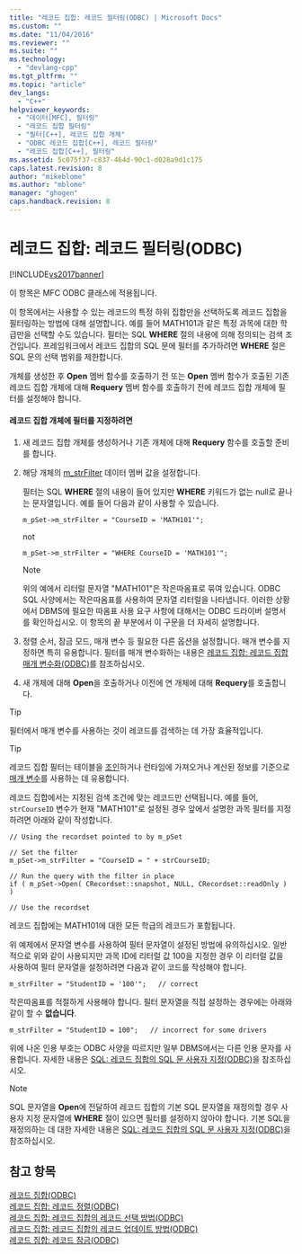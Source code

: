 ```yaml
---
title: "레코드 집합: 레코드 필터링(ODBC) | Microsoft Docs"
ms.custom: ""
ms.date: "11/04/2016"
ms.reviewer: ""
ms.suite: ""
ms.technology: 
  - "devlang-cpp"
ms.tgt_pltfrm: ""
ms.topic: "article"
dev_langs: 
  - "C++"
helpviewer_keywords: 
  - "데이터[MFC], 필터링"
  - "레코드 집합 필터링"
  - "필터[C++], 레코드 집합 개체"
  - "ODBC 레코드 집합[C++], 레코드 필터링"
  - "레코드 집합[C++], 필터링"
ms.assetid: 5c075f37-c837-464d-90c1-d028a9d1c175
caps.latest.revision: 8
author: "mikeblome"
ms.author: "mblome"
manager: "ghogen"
caps.handback.revision: 8
---
```

# 레코드 집합: 레코드 필터링(ODBC)
[!INCLUDE[vs2017banner](../../assembler/inline/includes/vs2017banner.md)]

이 항목은 MFC ODBC 클래스에 적용됩니다.  
  
 이 항목에서는 사용할 수 있는 레코드의 특정 하위 집합만을 선택하도록 레코드 집합을 필터링하는 방법에 대해 설명합니다.  예를 들어 MATH101과 같은 특정 과목에 대한 학급만을 선택할 수도 있습니다.  필터는 SQL **WHERE** 절의 내용에 의해 정의되는 검색 조건입니다.  프레임워크에서 레코드 집합의 SQL 문에 필터를 추가하려면 **WHERE** 절은 SQL 문의 선택 범위를 제한합니다.  
  
 개체를 생성한 후 **Open** 멤버 함수를 호출하기 전 또는 **Open** 멤버 함수가 호출된 기존 레코드 집합 개체에 대해 **Requery** 멤버 함수를 호출하기 전에 레코드 집합 개체에 필터를 설정해야 합니다.  
  
#### 레코드 집합 개체에 필터를 지정하려면  
  
1.  새 레코드 집합 개체를 생성하거나 기존 개체에 대해 **Requery** 함수를 호출할 준비를 합니다.  
  
2.  해당 개체의 [m\_strFilter](../Topic/CRecordset::m_strFilter.md) 데이터 멤버 값을 설정합니다.  
  
     필터는 SQL **WHERE** 절의 내용이 들어 있지만 **WHERE** 키워드가 없는 null로 끝나는 문자열입니다.  예를 들어 다음과 같이 사용할 수 있습니다.  
  
    ```  
    m_pSet->m_strFilter = "CourseID = 'MATH101'";  
    ```  
  
     not  
  
    ```  
    m_pSet->m_strFilter = "WHERE CourseID = 'MATH101'";  
    ```  
  
    > [!NOTE]
    >  위의 예에서 리터럴 문자열 "MATH101"은 작은따옴표로 묶여 있습니다.  ODBC SQL 사양에서는 작은따옴표를 사용하여 문자열 리터럴을 나타냅니다.  이러한 상황에서 DBMS에 필요한 따옴표 사용 요구 사항에 대해서는 ODBC 드라이버 설명서를 확인하십시오.  이 항목의 끝 부분에서 이 구문을 더 자세히 설명합니다.  
  
3.  정렬 순서, 잠금 모드, 매개 변수 등 필요한 다른 옵션을 설정합니다.  매개 변수를 지정하면 특히 유용합니다.  필터를 매개 변수화하는 내용은 [레코드 집합: 레코드 집합 매개 변수화\(ODBC\)](../../data/odbc/recordset-parameterizing-a-recordset-odbc.md)를 참조하십시오.  
  
4.  새 개체에 대해 **Open**을 호출하거나 이전에 연 개체에 대해 **Requery**를 호출합니다.  
  
> [!TIP]
>  필터에서 매개 변수를 사용하는 것이 레코드를 검색하는 데 가장 효율적입니다.  
  
> [!TIP]
>  레코드 집합 필터는 테이블을 [조인](../../data/odbc/recordset-performing-a-join-odbc.md)하거나 런타임에 가져오거나 계산된 정보를 기준으로 [매개 변수](../../data/odbc/recordset-parameterizing-a-recordset-odbc.md)를 사용하는 데 유용합니다.  
  
 레코드 집합에서는 지정된 검색 조건에 맞는 레코드만 선택됩니다.  예를 들어, `strCourseID` 변수가 현재 "MATH101"로 설정된 경우 앞에서 설명한 과목 필터를 지정하려면 아래와 같이 작성합니다.  
  
```  
// Using the recordset pointed to by m_pSet  
  
// Set the filter  
m_pSet->m_strFilter = "CourseID = " + strCourseID;   
  
// Run the query with the filter in place  
if ( m_pSet->Open( CRecordset::snapshot, NULL, CRecordset::readOnly ) )  
  
// Use the recordset  
```  
  
 레코드 집합에는 MATH101에 대한 모든 학급의 레코드가 포함됩니다.  
  
 위 예제에서 문자열 변수를 사용하여 필터 문자열이 설정된 방법에 유의하십시오.  일반적으로 위와 같이 사용되지만  과목 ID에 리터럴 값 100을 지정한 경우  이 리터럴 값을 사용하여 필터 문자열을 설정하려면 다음과 같이 코드를 작성해야 합니다.  
  
```  
m_strFilter = "StudentID = '100'";   // correct  
```  
  
 작은따옴표를 적절하게 사용해야 합니다. 필터 문자열을 직접 설정하는 경우에는 아래와 같이 할 수 **없습니다**.  
  
```  
m_strFilter = "StudentID = 100";   // incorrect for some drivers  
```  
  
 위에 나온 인용 부호는 ODBC 사양을 따르지만 일부 DBMS에서는 다른 인용 문자를 사용합니다.  자세한 내용은 [SQL: 레코드 집합의 SQL 문 사용자 지정\(ODBC\)](../../data/odbc/sql-customizing-your-recordset’s-sql-statement-odbc.md)을 참조하십시오.  
  
> [!NOTE]
>  SQL 문자열을 **Open**에 전달하여 레코드 집합의 기본 SQL 문자열을 재정의할 경우 사용자 지정 문자열에 **WHERE** 절이 있으면 필터를 설정하지 않아야 합니다.  기본 SQL을 재정의하는 데 대한 자세한 내용은 [SQL: 레코드 집합의 SQL 문 사용자 지정\(ODBC\)](../../data/odbc/sql-customizing-your-recordset’s-sql-statement-odbc.md)을 참조하십시오.  
  
## 참고 항목  
 [레코드 집합\(ODBC\)](../../data/odbc/recordset-odbc.md)   
 [레코드 집합: 레코드 정렬\(ODBC\)](../../data/odbc/recordset-sorting-records-odbc.md)   
 [레코드 집합: 레코드 집합의 레코드 선택 방법\(ODBC\)](../../data/odbc/recordset-how-recordsets-select-records-odbc.md)   
 [레코드 집합: 레코드 집합의 레코드 업데이트 방법\(ODBC\)](../../data/odbc/recordset-how-recordsets-update-records-odbc.md)   
 [레코드 집합: 레코드 잠금\(ODBC\)](../../data/odbc/recordset-locking-records-odbc.md)